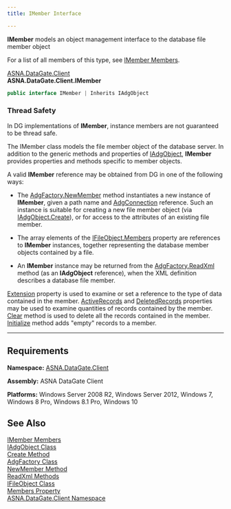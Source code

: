 ```yaml
---
title: IMember Interface

---
```


**IMember** models an object management interface to the				database file member object 

For a list of all members of this type, see <a href="dcsIMemberMembers.htm">IMember 
					Members</a>.

<a href="dcsDataGateClientNamespace.htm">ASNA.DataGate.Client</a>
        <br />
**ASNA.DataGate.Client.IMember**

```cs
public interface IMember | Inherits IAdgObject
```

### Thread Safety

In DG implementations of <strong>IMember</strong>, instance members are not guaranteed to be thread safe.

The IMember class models the file member object of the database server. In addition to the generic methods and properties of [IAdgObject](dcsIAdgObjectClass.htm), **IMember** provides properties and methods specific to member objects.

A valid **IMember** reference may be obtained from DG in one of the following ways:

*   The [AdgFactory.NewMember](dcsAdgFactoryClassNewMemberMethod.htm) method instantiates a new instance of **IMember**, given a path name and [AdgConnection](dcsAdgConnectionClass.htm) reference. Such an instance is suitable for creating a new file member object (via [IAdgObject.Create](dcsIAdgObjectClassCreateMethod.htm)), or for access to the attributes of an existing file member.
    
*   The array elements of the [IFileObject.Members](dcsIFileObjectClassMembersProperty.htm) property are references to **IMember** instances, together representing the database member objects contained by a file.
    
*   An **IMember** instance may be returned from the [AdgFactory.ReadXml](dcsAdgFactoryClassReadXmlMethods.htm) method (as an **IAdgObject** reference), when the XML definition describes a database file member.

[Extension](dcsIMemberClassExtensionProperty.htm) property is used to examine or set a reference to the type of data contained in the member. [ActiveRecords](dcsIMemberClassActiveRecordsProperty.htm) and [DeletedRecords](dcsIMemberClassDeletedRecordsProperty.htm) properties may be used to examine quantities of records contained by the member. [Clear](dcsIMemberClassClearMethod.htm) method is used to delete all the records contained in the member. [Initialize](dcsIMemberClassInitializeMethod.htm) method adds "empty" records to a member.

------------------------------------

## Requirements

**Namespace:** [ASNA.DataGate.Client](dcsDataGateClientNamespace.htm)

**Assembly:** ASNA DataGate Client

**Platforms:** Windows Server 2008 R2, Windows Server 2012, Windows 7, Windows 8 Pro, Windows 8.1 Pro, Windows 10

## See Also

[IMember Members](dcsIMemberMembers.htm)  
[IAdgObject Class](dcsIAdgObjectClass.htm)  
[Create Method](dcsIAdgObjectClassCreateMethod.htm)  
[AdgFactory Class](dcsAdgFactoryClass.htm)  
[NewMember Method](dcsAdgFactoryClassNewMemberMethod.htm)  
[ReadXml Methods](dcsAdgFactoryClassReadXmlMethods.htm)  
[IFileObject Class](dcsIFileObjectClass.htm)  
[Members Property](dcsIFileObjectClassMembersProperty.htm)  
[ASNA.DataGate.Client Namespace](dcsDataGateClientNamespace.htm)
